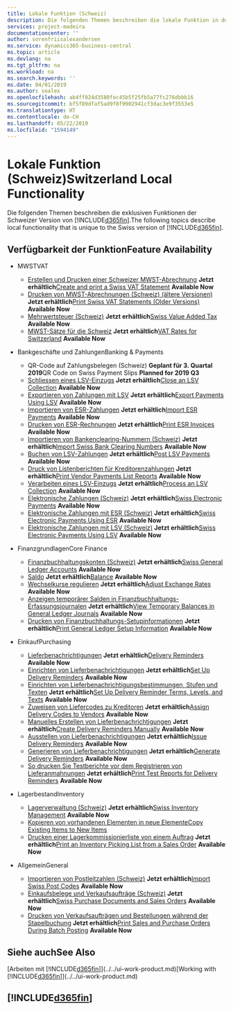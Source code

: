 ```yaml
---
title: Lokale Funktion (Schweiz)
description: Die folgenden Themen beschreiben die lokale Funktion in der Schweizer Version von Business Central.
services: project-madeira
documentationcenter: ''
author: sorenfriisalexandersen
ms.service: dynamics365-business-central
ms.topic: article
ms.devlang: na
ms.tgt_pltfrm: na
ms.workload: na
ms.search.keywords: ''
ms.date: 04/01/2019
ms.author: soalex
ms.openlocfilehash: ab4ff824d3580fec45b5f25fb5a77fc276dbbb16
ms.sourcegitcommit: bf5f89dfaf5ad9f8f9902941cf3dac3e9f3553e5
ms.translationtype: HT
ms.contentlocale: de-CH
ms.lasthandoff: 05/22/2019
ms.locfileid: "1594149"
---
```

# <a name="switzerland-local-functionality"></a><span data-ttu-id="90665-103">Lokale Funktion (Schweiz)</span><span class="sxs-lookup"><span data-stu-id="90665-103">Switzerland Local Functionality</span></span>
<span data-ttu-id="90665-104">Die folgenden Themen beschreiben die exklusiven Funktionen der Schweizer Version von [!INCLUDE[d365fin](../../includes/d365fin_md.md)].</span><span class="sxs-lookup"><span data-stu-id="90665-104">The following topics describe local functionality that is unique to the Swiss version of [!INCLUDE[d365fin](../../includes/d365fin_md.md)].</span></span>  

## <a name="feature-availability"></a><span data-ttu-id="90665-105">Verfügbarkeit der Funktion</span><span class="sxs-lookup"><span data-stu-id="90665-105">Feature Availability</span></span>

* <span data-ttu-id="90665-106">MWST</span><span class="sxs-lookup"><span data-stu-id="90665-106">VAT</span></span>
    * <span data-ttu-id="90665-107">[Erstellen und Drucken einer Schweizer MWST-Abrechnung](how-to-create-and-print-a-swiss-vat-statement.md) **Jetzt erhältlich**</span><span class="sxs-lookup"><span data-stu-id="90665-107">[Create and print a Swiss VAT Statement](how-to-create-and-print-a-swiss-vat-statement.md) **Available Now**</span></span>
    * <span data-ttu-id="90665-108">[Drucken von MWST-Abrechnungen (Schweiz) (ältere Versionen)](how-to-print-swiss-vat-statements-older-version-.md) **Jetzt erhältlich**</span><span class="sxs-lookup"><span data-stu-id="90665-108">[Print Swiss VAT Statements (Older Versions)](how-to-print-swiss-vat-statements-older-version-.md) **Available Now**</span></span>
    * <span data-ttu-id="90665-109">[Mehrwertsteuer (Schweiz)](swiss-value-added-tax.md) **Jetzt erhältlich**</span><span class="sxs-lookup"><span data-stu-id="90665-109">[Swiss Value Added Tax](swiss-value-added-tax.md) **Available Now**</span></span>
    * <span data-ttu-id="90665-110">[MWST-Sätze für die Schweiz](vat-rates-for-switzerland.md) **Jetzt erhältlich**</span><span class="sxs-lookup"><span data-stu-id="90665-110">[VAT Rates for Switzerland](vat-rates-for-switzerland.md) **Available Now**</span></span>

* <span data-ttu-id="90665-111">Bankgeschäfte und Zahlungen</span><span class="sxs-lookup"><span data-stu-id="90665-111">Banking & Payments</span></span>
    * <span data-ttu-id="90665-112">QR-Code auf Zahlungsbelegen (Schweiz) **Geplant für 3. Quartal 2019**</span><span class="sxs-lookup"><span data-stu-id="90665-112">QR Code on Swiss Payment Slips **Planned for 2019 Q3**</span></span>
    * <span data-ttu-id="90665-113">[Schliessen eines LSV-Einzugs](how-to-close-an-lsv-collection.md) **Jetzt erhältlich**</span><span class="sxs-lookup"><span data-stu-id="90665-113">[Close an LSV Collection](how-to-close-an-lsv-collection.md) **Available Now**</span></span>
    * <span data-ttu-id="90665-114">[Exportieren von Zahlungen mit LSV](how-to-export-payments-using-lsv.md) **Jetzt erhältlich**</span><span class="sxs-lookup"><span data-stu-id="90665-114">[Export Payments Using LSV](how-to-export-payments-using-lsv.md) **Available Now**</span></span>
    * <span data-ttu-id="90665-115">[Importieren von ESR-Zahlungen](how-to-import-esr-payments.md) **Jetzt erhältlich**</span><span class="sxs-lookup"><span data-stu-id="90665-115">[Import ESR Payments](how-to-import-esr-payments.md) **Available Now**</span></span>
    * <span data-ttu-id="90665-116">[Drucken von ESR-Rechnungen](how-to-print-esr-invoices.md) **Jetzt erhältlich**</span><span class="sxs-lookup"><span data-stu-id="90665-116">[Print ESR Invoices](how-to-print-esr-invoices.md) **Available Now**</span></span>
    * <span data-ttu-id="90665-117">[Importieren von Bankenclearing-Nummern (Schweiz)](how-to-import-swiss-bank-clearing-numbers.md) **Jetzt erhältlich**</span><span class="sxs-lookup"><span data-stu-id="90665-117">[Import Swiss Bank Clearing Numbers](how-to-import-swiss-bank-clearing-numbers.md) **Available Now**</span></span>
    * <span data-ttu-id="90665-118">[Buchen von LSV-Zahlungen](how-to-post-lsv-payments.md) **Jetzt erhältlich**</span><span class="sxs-lookup"><span data-stu-id="90665-118">[Post LSV Payments](how-to-post-lsv-payments.md) **Available Now**</span></span>
    * <span data-ttu-id="90665-119">[Druck von Listenberichten für Kreditorenzahlungen](how-to-print-vendor-payments-list-reports.md) **Jetzt erhältlich**</span><span class="sxs-lookup"><span data-stu-id="90665-119">[Print Vendor Payments List Reports](how-to-print-vendor-payments-list-reports.md) **Available Now**</span></span>
    * <span data-ttu-id="90665-120">[Verarbeiten eines LSV-Einzugs](how-to-process-an-lsv-collection.md) **Jetzt erhältlich**</span><span class="sxs-lookup"><span data-stu-id="90665-120">[Process an LSV Collection](how-to-process-an-lsv-collection.md) **Available Now**</span></span>
    * <span data-ttu-id="90665-121">[Elektronische Zahlungen (Schweiz)](swiss-electronic-payments.md) **Jetzt erhältlich**</span><span class="sxs-lookup"><span data-stu-id="90665-121">[Swiss Electronic Payments](swiss-electronic-payments.md) **Available Now**</span></span>
    * <span data-ttu-id="90665-122">[Elektronische Zahlungen mit ESR (Schweiz)](swiss-electronic-payments-using-esr.md) **Jetzt erhältlich**</span><span class="sxs-lookup"><span data-stu-id="90665-122">[Swiss Electronic Payments Using ESR](swiss-electronic-payments-using-esr.md) **Available Now**</span></span>
    * <span data-ttu-id="90665-123">[Elektronische Zahlungen mit LSV (Schweiz)](swiss-electronic-payments-using-lsv-.md) **Jetzt erhältlich**</span><span class="sxs-lookup"><span data-stu-id="90665-123">[Swiss Electronic Payments Using LSV](swiss-electronic-payments-using-lsv-.md) **Available Now**</span></span>

* <span data-ttu-id="90665-124">Finanzgrundlagen</span><span class="sxs-lookup"><span data-stu-id="90665-124">Core Finance</span></span>
    * <span data-ttu-id="90665-125">[Finanzbuchhaltungskonten (Schweiz)](swiss-general-ledger-accounts.md) **Jetzt erhältlich**</span><span class="sxs-lookup"><span data-stu-id="90665-125">[Swiss General Ledger Accounts](swiss-general-ledger-accounts.md) **Available Now**</span></span>
    * <span data-ttu-id="90665-126">[Saldo](balance.md) **Jetzt erhältlich**</span><span class="sxs-lookup"><span data-stu-id="90665-126">[Balance](balance.md) **Available Now**</span></span>
    * <span data-ttu-id="90665-127">[Wechselkurse regulieren](how-to-adjust-exchange-rates.md) **Jetzt erhältlich**</span><span class="sxs-lookup"><span data-stu-id="90665-127">[Adjust Exchange Rates](how-to-adjust-exchange-rates.md) **Available Now**</span></span>
    * <span data-ttu-id="90665-128">[Anzeigen temporärer Salden in Finanzbuchhaltungs-Erfassungsjournalen](how-to-view-temporary-balances-in-general-ledger-journals.md) **Jetzt erhältlich**</span><span class="sxs-lookup"><span data-stu-id="90665-128">[View Temporary Balances in General Ledger Journals](how-to-view-temporary-balances-in-general-ledger-journals.md) **Available Now**</span></span>
    * <span data-ttu-id="90665-129">[Drucken von Finanzbuchhaltungs-Setupinformationen](how-to-print-general-ledger-setup-information.md) **Jetzt erhältlich**</span><span class="sxs-lookup"><span data-stu-id="90665-129">[Print General Ledger Setup Information](how-to-print-general-ledger-setup-information.md) **Available Now**</span></span>

* <span data-ttu-id="90665-130">Einkauf</span><span class="sxs-lookup"><span data-stu-id="90665-130">Purchasing</span></span>
    * <span data-ttu-id="90665-131">[Lieferbenachrichtigungen](delivery-reminders.md) **Jetzt erhältlich**</span><span class="sxs-lookup"><span data-stu-id="90665-131">[Delivery Reminders](delivery-reminders.md) **Available Now**</span></span>
    * <span data-ttu-id="90665-132">[Einrichten von Lieferbenachrichtigungen](how-to-set-up-delivery-reminders.md) **Jetzt erhältlich**</span><span class="sxs-lookup"><span data-stu-id="90665-132">[Set Up Delivery Reminders](how-to-set-up-delivery-reminders.md) **Available Now**</span></span>
    * <span data-ttu-id="90665-133">[Einrichten von Lieferbenachrichtigungsbestimmungen, Stufen und Texten](how-to-set-up-delivery-reminder-terms-levels-and-text.md) **Jetzt erhältlich**</span><span class="sxs-lookup"><span data-stu-id="90665-133">[Set Up Delivery Reminder Terms, Levels, and Texts](how-to-set-up-delivery-reminder-terms-levels-and-text.md) **Available Now**</span></span>
    * <span data-ttu-id="90665-134">[Zuweisen von Liefercodes zu Kreditoren](how-to-assign-delivery-reminder-codes-to-vendors.md) **Jetzt erhältlich**</span><span class="sxs-lookup"><span data-stu-id="90665-134">[Assign Delivery Codes to Vendors](how-to-assign-delivery-reminder-codes-to-vendors.md) **Available Now**</span></span>
    * <span data-ttu-id="90665-135">[Manuelles Erstellen von Lieferbenachrichtigungen](how-to-create-delivery-reminders-manually.md) **Jetzt erhältlich**</span><span class="sxs-lookup"><span data-stu-id="90665-135">[Create Delivery Reminders Manually](how-to-create-delivery-reminders-manually.md) **Available Now**</span></span>
    * <span data-ttu-id="90665-136">[Ausstellen von Lieferbenachrichtigungen](how-to-issue-delivery-reminders.md) **Jetzt erhältlich**</span><span class="sxs-lookup"><span data-stu-id="90665-136">[Issue Delivery Reminders](how-to-issue-delivery-reminders.md) **Available Now**</span></span>
    * <span data-ttu-id="90665-137">[Generieren von Lieferbenachrichtigungen](how-to-generate-delivery-reminders.md) **Jetzt erhältlich**</span><span class="sxs-lookup"><span data-stu-id="90665-137">[Generate Delivery Reminders](how-to-generate-delivery-reminders.md) **Available Now**</span></span>
    * <span data-ttu-id="90665-138">[So drucken Sie Testberichte vor dem Registrieren von Lieferanmahnungen](how-to-print-test-reports-for-delivery-reminders.md) **Jetzt erhältlich**</span><span class="sxs-lookup"><span data-stu-id="90665-138">[Print Test Reports for Delivery Reminders](how-to-print-test-reports-for-delivery-reminders.md) **Available Now**</span></span>

* <span data-ttu-id="90665-139">Lagerbestand</span><span class="sxs-lookup"><span data-stu-id="90665-139">Inventory</span></span>
    * <span data-ttu-id="90665-140">[Lagerverwaltung (Schweiz)](swiss-inventory-management.md) **Jetzt erhältlich**</span><span class="sxs-lookup"><span data-stu-id="90665-140">[Swiss Inventory Management](swiss-inventory-management.md) **Available Now**</span></span>
    * [<span data-ttu-id="90665-141">Kopieren von vorhandenen Elementen in neue Elemente</span><span class="sxs-lookup"><span data-stu-id="90665-141">Copy Existing Items to New Items</span></span>](how-to-copy-existing-items-to-new-items.md)
    * <span data-ttu-id="90665-142">[Drucken einer Lagerkommissionierliste von einem Auftrag](how-to-print-an-inventory-picking-list-from-a-sales-order.md) **Jetzt erhältlich**</span><span class="sxs-lookup"><span data-stu-id="90665-142">[Print an Inventory Picking List from a Sales Order](how-to-print-an-inventory-picking-list-from-a-sales-order.md) **Available Now**</span></span>

* <span data-ttu-id="90665-143">Allgemein</span><span class="sxs-lookup"><span data-stu-id="90665-143">General</span></span>    
    * <span data-ttu-id="90665-144">[Importieren von Postleitzahlen (Schweiz)](how-to-import-swiss-post-codes.md) **Jetzt erhältlich**</span><span class="sxs-lookup"><span data-stu-id="90665-144">[Import Swiss Post Codes](how-to-import-swiss-post-codes.md) **Available Now**</span></span>
    * <span data-ttu-id="90665-145">[Einkaufsbelege und Verkaufsaufträge (Schweiz)](swiss-purchase-documents-and-sales-documents.md) **Jetzt erhältlich**</span><span class="sxs-lookup"><span data-stu-id="90665-145">[Swiss Purchase Documents and Sales Orders](swiss-purchase-documents-and-sales-documents.md) **Available Now**</span></span>
    * <span data-ttu-id="90665-146">[Drucken von Verkaufsaufträgen und Bestellungen während der Stapelbuchung](how-to-print-sales-and-purchase-orders-during-batch-posting.md) **Jetzt erhältlich**</span><span class="sxs-lookup"><span data-stu-id="90665-146">[Print Sales and Purchase Orders During Batch Posting](how-to-print-sales-and-purchase-orders-during-batch-posting.md) **Available Now**</span></span>

## <a name="see-also"></a><span data-ttu-id="90665-147">Siehe auch</span><span class="sxs-lookup"><span data-stu-id="90665-147">See Also</span></span>
<span data-ttu-id="90665-148">[Arbeiten mit [!INCLUDE[d365fin](../../includes/d365fin_md.md)]](../../ui-work-product.md)</span><span class="sxs-lookup"><span data-stu-id="90665-148">[Working with [!INCLUDE[d365fin](../../includes/d365fin_md.md)]](../../ui-work-product.md)</span></span>

## [!INCLUDE[d365fin](../../includes/free_trial_md.md)]  
